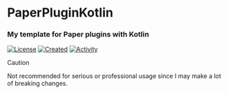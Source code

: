 # PaperPluginKotlin
### My template for Paper plugins with Kotlin

[![License](https://img.shields.io/badge/license-MIT-purple.svg)](https://github.com/CloudVEX/PaperPluginKotlin/blob/main/LICENSE)
[![Created](https://img.shields.io/github/created-at/CloudVEX/PaperPluginKotlin?color=purple
)](https://github.com/CloudVEX/PaperPluginKotlin)
[![Activity](https://img.shields.io/github/commit-activity/m/CloudVEX/PaperPluginKotlin?color=purple
)](https://github.com/CloudVEX/PaperPluginKotlin/graphs/contributors)

> [!CAUTION]
> Not recommended for serious or professional usage since I may make a lot of breaking changes.
